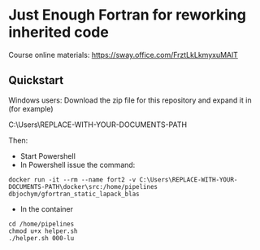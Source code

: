 # Just Enough Fortran for reworking inherited code

Course online materials:
https://sway.office.com/FrztLkLkmyxuMAlT

## Quickstart
Windows users: 
Download the zip file for this repository and expand it in (for example)

C:\Users\REPLACE-WITH-YOUR-DOCUMENTS-PATH

Then:

* Start Powershell
* In Powershell issue the command:

```
docker run -it --rm --name fort2 -v C:\Users\REPLACE-WITH-YOUR-DOCUMENTS-PATH\docker\src:/home/pipelines dbjochym/gfortran_static_lapack_blas
```

* In the container

```
cd /home/pipelines
chmod u+x helper.sh
./helper.sh 000-lu
```
